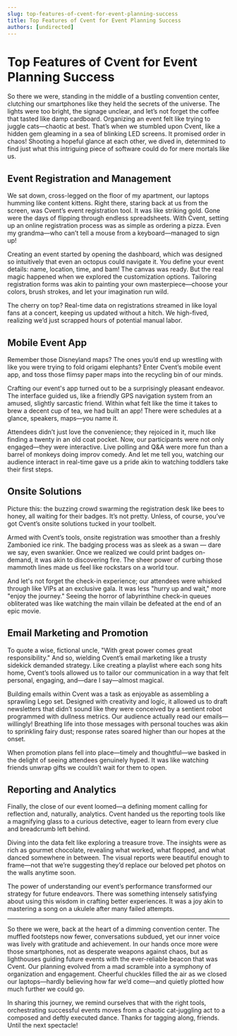 ```yaml
---
slug: top-features-of-cvent-for-event-planning-success
title: Top Features of Cvent for Event Planning Success
authors: [undirected]
---
```



# Top Features of Cvent for Event Planning Success

So there we were, standing in the middle of a bustling convention center, clutching our smartphones like they held the secrets of the universe. The lights were too bright, the signage unclear, and let’s not forget the coffee that tasted like damp cardboard. Organizing an event felt like trying to juggle cats—chaotic at best. That’s when we stumbled upon Cvent, like a hidden gem gleaming in a sea of blinking LED screens. It promised order in chaos! Shooting a hopeful glance at each other, we dived in, determined to find just what this intriguing piece of software could do for mere mortals like us.

## Event Registration and Management

We sat down, cross-legged on the floor of my apartment, our laptops humming like content kittens. Right there, staring back at us from the screen, was Cvent’s event registration tool. It was like striking gold. Gone were the days of flipping through endless spreadsheets. With Cvent, setting up an online registration process was as simple as ordering a pizza. Even my grandma—who can’t tell a mouse from a keyboard—managed to sign up!

Creating an event started by opening the dashboard, which was designed so intuitively that even an octopus could navigate it. You define your event details: name, location, time, and bam! The canvas was ready. But the real magic happened when we explored the customization options. Tailoring registration forms was akin to painting your own masterpiece—choose your colors, brush strokes, and let your imagination run wild. 

The cherry on top? Real-time data on registrations streamed in like loyal fans at a concert, keeping us updated without a hitch. We high-fived, realizing we’d just scrapped hours of potential manual labor.

## Mobile Event App

Remember those Disneyland maps? The ones you’d end up wrestling with like you were trying to fold origami elephants? Enter Cvent’s mobile event app, and toss those flimsy paper maps into the recycling bin of our minds.

Crafting our event's app turned out to be a surprisingly pleasant endeavor. The interface guided us, like a friendly GPS navigation system from an amused, slightly sarcastic friend. Within what felt like the time it takes to brew a decent cup of tea, we had built an app! There were schedules at a glance, speakers, maps—you name it. 

Attendees didn’t just love the convenience; they rejoiced in it, much like finding a twenty in an old coat pocket. Now, our participants were not only engaged—they were interactive. Live polling and Q&A were more fun than a barrel of monkeys doing improv comedy. And let me tell you, watching our audience interact in real-time gave us a pride akin to watching toddlers take their first steps.

## Onsite Solutions

Picture this: the buzzing crowd swarming the registration desk like bees to honey, all waiting for their badges. It’s not pretty. Unless, of course, you’ve got Cvent’s onsite solutions tucked in your toolbelt. 

Armed with Cvent’s tools, onsite registration was smoother than a freshly Zambonied ice rink. The badging process was as sleek as a swan — dare we say, even swankier. Once we realized we could print badges on-demand, it was akin to discovering fire. The sheer power of curbing those mammoth lines made us feel like rockstars on a world tour.

And let's not forget the check-in experience; our attendees were whisked through like VIPs at an exclusive gala. It was less "hurry up and wait," more "enjoy the journey." Seeing the horror of labyrinthine check-in queues obliterated was like watching the main villain be defeated at the end of an epic movie.

## Email Marketing and Promotion

To quote a wise, fictional uncle, "With great power comes great responsibility." And so, wielding Cvent’s email marketing like a trusty sidekick demanded strategy. Like creating a playlist where each song hits home, Cvent’s tools allowed us to tailor our communication in a way that felt personal, engaging, and—dare I say—almost magical.

Building emails within Cvent was a task as enjoyable as assembling a sprawling Lego set. Designed with creativity and logic, it allowed us to draft newsletters that didn’t sound like they were conceived by a sentient robot programmed with dullness metrics. Our audience actually read our emails—willingly! Breathing life into those messages with personal touches was akin to sprinkling fairy dust; response rates soared higher than our hopes at the onset.

When promotion plans fell into place—timely and thoughtful—we basked in the delight of seeing attendees genuinely hyped. It was like watching friends unwrap gifts we couldn’t wait for them to open.

## Reporting and Analytics

Finally, the close of our event loomed—a defining moment calling for reflection and, naturally, analytics. Cvent handed us the reporting tools like a magnifying glass to a curious detective, eager to learn from every clue and breadcrumb left behind.

Diving into the data felt like exploring a treasure trove. The insights were as rich as gourmet chocolate, revealing what worked, what flopped, and what danced somewhere in between. The visual reports were beautiful enough to frame—not that we’re suggesting they’d replace our beloved pet photos on the walls anytime soon.

The power of understanding our event’s performance transformed our strategy for future endeavors. There was something intensely satisfying about using this wisdom in crafting better experiences. It was a joy akin to mastering a song on a ukulele after many failed attempts.

---

So there we were, back at the heart of a dimming convention center. The muffled footsteps now fewer, conversations subdued, yet our inner voice was lively with gratitude and achievement. In our hands once more were those smartphones, not as desperate weapons against chaos, but as lighthouses guiding future events with the ever-reliable beacon that was Cvent. Our planning evolved from a mad scramble into a symphony of organization and engagement. Cheerful chuckles filled the air as we closed our laptops—hardly believing how far we’d come—and quietly plotted how much further we could go.

In sharing this journey, we remind ourselves that with the right tools, orchestrating successful events moves from a chaotic cat-juggling act to a composed and deftly executed dance. Thanks for tagging along, friends. Until the next spectacle!